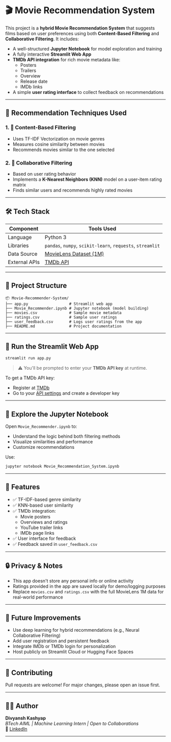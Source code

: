 # 🎬 Movie Recommendation System

This project is a **hybrid Movie Recommendation System** that suggests films based on user preferences using both **Content-Based Filtering** and **Collaborative Filtering**. It includes:

- A well-structured **Jupyter Notebook** for model exploration and training
- A fully interactive **Streamlit Web App**
- **TMDb API integration** for rich movie metadata like:
  - Posters
  - Trailers
  - Overview
  - Release date
  - IMDb links
- A simple **user rating interface** to collect feedback on recommendations

---

## 🧠 Recommendation Techniques Used

### 1. 🎯 Content-Based Filtering
- Uses TF-IDF Vectorization on movie genres
- Measures cosine similarity between movies
- Recommends movies similar to the one selected

### 2. 👥 Collaborative Filtering
- Based on user rating behavior
- Implements a **K-Nearest Neighbors (KNN)** model on a user-item rating matrix
- Finds similar users and recommends highly rated movies

---

## 🛠 Tech Stack

| Component         | Tools Used                                  |
|------------------|----------------------------------------------|
| Language         | Python 3                                     |
| Libraries        | `pandas`, `numpy`, `scikit-learn`, `requests`, `streamlit` |
| Data Source      | [MovieLens Dataset (1M)](https://grouplens.org/datasets/movielens/) |
| External APIs    | [TMDb API](https://www.themoviedb.org/documentation/api) |

---

## 📁 Project Structure

```
📦 Movie-Recommender-System/
├── app.py                  # Streamlit web app
├── Movie_Recommender.ipynb # Jupyter notebook (model building)
├── movies.csv              # Sample movie metadata
├── ratings.csv             # Sample user ratings
├── user_feedback.csv       # Logs user ratings from the app
├── README.md               # Project documentation
```

---


## 🚀 Run the Streamlit Web App

```bash
streamlit run app.py
```

> ⚠️ You'll be prompted to enter your **TMDb API key** at runtime.

To get a TMDb API key:
- Register at [TMDb](https://www.themoviedb.org/signup)
- Go to your [API settings](https://www.themoviedb.org/settings/api) and create a developer key

---

## 📓 Explore the Jupyter Notebook

Open `Movie_Recommender.ipynb` to:
- Understand the logic behind both filtering methods
- Visualize similarities and performance
- Customize recommendations

Use:
```bash
jupyter notebook Movie_Recommendation_System.ipynb
```

---

## 🌟 Features

- ✅ TF-IDF-based genre similarity
- ✅ KNN-based user similarity
- ✅ TMDb integration:
  - Movie posters
  - Overviews and ratings
  - YouTube trailer links
  - IMDb page links
- ✅ User interface for feedback
- ✅ Feedback saved in `user_feedback.csv`

---



## 🔒 Privacy & Notes

- This app doesn't store any personal info or online activity
- Ratings provided in the app are saved locally for demo/logging purposes
- Replace `movies.csv` and `ratings.csv` with the full MovieLens 1M data for real-world performance

---

## 📌 Future Improvements

- Use deep learning for hybrid recommendations (e.g., Neural Collaborative Filtering)
- Add user registration and persistent feedback
- Integrate IMDb or TMDb login for personalization
- Host publicly on Streamlit Cloud or Hugging Face Spaces

---

## 🤝 Contributing

Pull requests are welcome! For major changes, please open an issue first.

---

## 🧑‍💻 Author

**Divyansh Kashyap**  
_BTech AIML | Machine Learning Intern | Open to Collaborations_  
📧 [LinkedIn](https://www.linkedin.com/in/divyansh-kashyap-231270301/)

---


